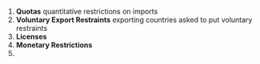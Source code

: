 1. **Quotas**
	   quantitative restrictions on imports
2. **Voluntary Export Restraints**
	   exporting countries asked to put voluntary restraints
3. **Licenses**
4. **Monetary Restrictions**
5. 